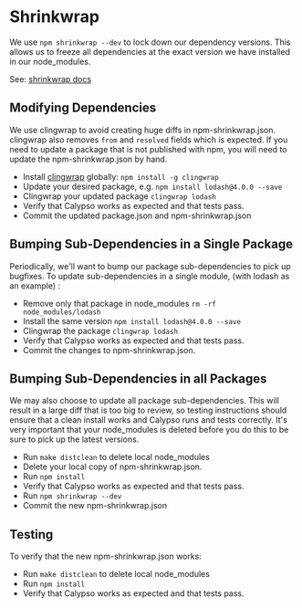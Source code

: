 Shrinkwrap
============
We use `npm shrinkwrap --dev` to lock down our dependency versions. This allows us to
freeze all dependencies at the exact version we have installed in our node_modules.

See: [shrinkwrap docs](https://docs.npmjs.com/cli/shrinkwrap)

## Modifying Dependencies

We use clingwrap to avoid creating huge diffs in npm-shrinkwrap.json. clingwrap also removes
`from` and `resolved` fields which is expected. If you need to update a package that is not published with npm, 
you will need to update the npm-shrinkwrap.json by hand.

- Install [clingwrap](https://github.com/goodeggs/clingwrap) globally: `npm install -g clingwrap`
- Update your desired package, e.g. `npm install lodash@4.0.0 --save`
- Clingwrap your updated package `clingwrap lodash`
- Verify that Calypso works as expected and that tests pass.
- Commit the updated package.json and npm-shrinkwrap.json

## Bumping Sub-Dependencies in a Single Package

Periodically, we'll want to bump our package sub-dependencies to pick up bugfixes.  To update sub-dependencies in a 
single module, (with lodash as an example) :

- Remove only that package in node_modules `rm -rf node_modules/lodash`
- Install the same version `npm install lodash@4.0.0 --save`
- Clingwrap the package `clingwrap lodash`
- Verify that Calypso works as expected and that tests pass.
- Commit the changes to npm-shrinkwrap.json.

## Bumping Sub-Dependencies in all Packages

We may also choose to update all package sub-dependencies. This will result in a large diff that is too big to review, 
so testing instructions should ensure that a clean install works and Calypso runs and tests correctly. It's very 
important that your node_modules is deleted before you do this to be sure to pick up the latest versions.

- Run `make distclean` to delete local node_modules
- Delete your local copy of npm-shrinkwrap.json.
- Run `npm install`
- Verify that Calypso works as expected and that tests pass.
- Run `npm shrinkwrap --dev`
- Commit the new npm-shrinkwrap.json

## Testing

To verify that the new npm-shrinkwrap.json works:

- Run `make distclean` to delete local node_modules
- Run `npm install`
- Verify that Calypso works as expected and that tests pass.
